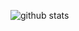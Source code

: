 
![github stats](https://github-readme-stats.vercel.app/api?username=anamlcl&show_icons=true&hide=stars,issues&theme=material-palenight)

